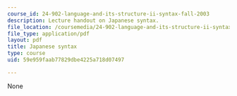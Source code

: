 ```yaml
---
course_id: 24-902-language-and-its-structure-ii-syntax-fall-2003
description: Lecture handout on Japanese syntax.
file_location: /coursemedia/24-902-language-and-its-structure-ii-syntax-fall-2003/59e959faab77829dbe4225a718d07497_9_15jap_hndout1.pdf
file_type: application/pdf
layout: pdf
title: Japanese syntax
type: course
uid: 59e959faab77829dbe4225a718d07497

---
```

None